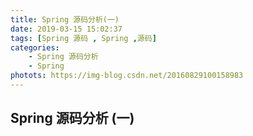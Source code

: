 ```yaml
---
title: Spring 源码分析(一)
date: 2019-03-15 15:02:37
tags: [Spring 源码 , Spring ,源码]
categories:
	- Spring 源码分析
	- Spring
photots: https://img-blog.csdn.net/20160829100158983
---
```


## Spring 源码分析 (一)

